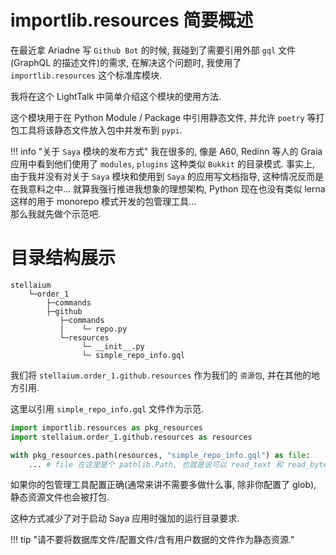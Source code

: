 # importlib.resources 简要概述

在最近拿 Ariadne 写 `Github Bot` 的时候, 我碰到了需要引用外部 `gql` 文件(GraphQL 的描述文件)的需求,
在解决这个问题时, 我使用了 `importlib.resources` 这个标准库模块.

我将在这个 LightTalk 中简单介绍这个模块的使用方法.

这个模块用于在 Python Module / Package 中引用静态文件,
并允许 `poetry` 等打包工具将该静态文件放入包中并发布到 `pypi`.

!!! info "关于 `Saya` 模块的发布方式"
我在很多的, 像是 A60, Redinn 等人的 Graia 应用中看到他们使用了 `modules`, `plugins` 这种类似 `Bukkit` 的目录模式.
事实上, 由于我并没有对关于 `Saya` 模块和使用到 `Saya` 的应用写文档指导,
这种情况反而是在我意料之中... 就算我强行推进我想象的理想架构, Python 现在也没有类似 lerna 这样的用于 monorepo 模式开发的包管理工具...  
 那么我就先做个示范吧.

# 目录结构展示

```
stellaium
    └─order_1
        ├─commands
        ├─github
           ├─commands
           |    └─ repo.py
           └─resources
                └─ __init__.py
                └─ simple_repo_info.gql
```

我们将 `stellaium.order_1.github.resources` 作为我们的 `资源包`, 并在其他的地方引用.

这里以引用 `simple_repo_info.gql` 文件作为示范.

```python
import importlib.resources as pkg_resources
import stellaium.order_1.github.resources as resources

with pkg_resources.path(resources, "simple_repo_info.gql") as file:
    ... # file 在这里是个 pathlib.Path, 也就是说可以 read_text 和 read_bytes.
```

如果你的包管理工具配置正确(通常来讲不需要多做什么事, 除非你配置了 glob), 静态资源文件也会被打包.

这种方式减少了对于启动 Saya 应用时强加的运行目录要求.

!!! tip "请不要将数据库文件/配置文件/含有用户数据的文件作为静态资源."
